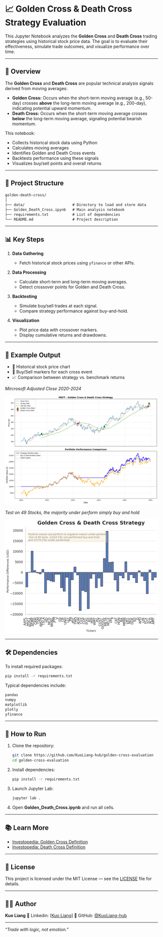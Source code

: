 # 📈 Golden Cross & Death Cross Strategy Evaluation

This Jupyter Notebook analyzes the **Golden Cross** and **Death Cross** trading strategies using historical stock price data. The goal is to evaluate their effectiveness, simulate trade outcomes, and visualize performance over time.

---

## 🧠 Overview

The **Golden Cross** and **Death Cross** are popular technical analysis signals derived from moving averages:

- **Golden Cross:** Occurs when the short-term moving average (e.g., 50-day) crosses **above** the long-term moving average (e.g., 200-day), indicating potential upward momentum.
- **Death Cross:** Occurs when the short-term moving average crosses **below** the long-term moving average, signaling potential bearish momentum.

This notebook:
- Collects historical stock data using Python
- Calculates moving averages
- Identifies Golden and Death Cross events
- Backtests performance using these signals
- Visualizes buy/sell points and overall returns

---

## 🧰 Project Structure

```
golden-death-cross/
│
├── data/                      # Directory to load and store data
├── Golden_Death_Cross.ipynb   # Main analysis notebook
├── requirements.txt           # List of dependencies
└── README.md                  # Project description
```
---

## 📊 Key Steps

1. **Data Gathering**
   - Fetch historical stock prices using `yfinance` or other APIs.

2. **Data Processing**
   - Calculate short-term and long-term moving averages.
   - Detect crossover points for Golden and Death Cross.

3. **Backtesting**
   - Simulate buy/sell trades at each signal.
   - Compare strategy performance against buy-and-hold.

4. **Visualization**
   - Plot price data with crossover markers.
   - Display cumulative returns and drawdowns.

---

## 🧪 Example Output

- 📅 Historical stock price chart  
- 🔁 Buy/Sell markers for each cross event  
- 📈 Comparison between strategy vs. benchmark returns  

*Mircrosoft Adjusted Close 2020-2024*  

![Strategy Performance](images/MSFT_signal_n_performance.png)


*Test on 49 Stocks, the majority under perform simply buy and hold*  

![Strategy Performance](images/GD-Cross-Backtest-Results.png)



---

## 🛠️ Dependencies

To install required packages:

```bash
pip install -r requirements.txt
```

Typical dependencies include:

```text
pandas
numpy
matplotlib
plotly
yfinance
```

---

## 🚀 How to Run

1. Clone the repository:

   ```bash
   git clone https://github.com/KuoLiang-hub/golden-cross-evaluation
   cd golden-cross-evaluation
   ```

2. Install dependencies:

   ```bash
   pip install -r requirements.txt
   ```

3. Launch Jupyter Lab:

   ```bash
   jupyter lab .
   ```

4. Open **Golden_Death_Cross.ipynb** and run all cells.

---

## 📚 Learn More

* [Investopedia: Golden Cross Definition](https://www.investopedia.com/terms/g/goldencross.asp)
* [Investopedia: Death Cross Definition](https://www.investopedia.com/terms/d/deathcross.asp)

---

## 📄 License

This project is licensed under the MIT License — see the [LICENSE](LICENSE) file for details.

---

## 👩‍💻 Author

**Kuo Liang**
📧 Linkedin: [[Kuo Liang](https://www.linkedin.com/in/kuo-l-32968a211/)]
💼 GitHub: [@KuoLiang-hub](https://github.com/KuoLiang-hub)

---

*“Trade with logic, not emotion.”*
